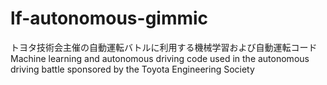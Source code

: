 # lf-autonomous-gimmic
トヨタ技術会主催の自動運転バトルに利用する機械学習および自動運転コード
Machine learning and autonomous driving code used in the autonomous driving battle sponsored by the Toyota Engineering Society
